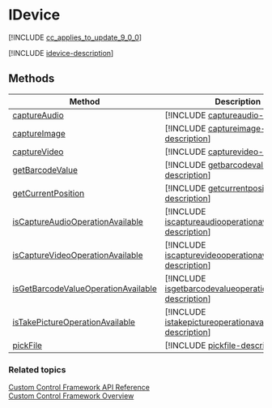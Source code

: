 # IDevice

[!INCLUDE [cc_applies_to_update_9_0_0](../../../includes/cc_applies_to_update_9_0_0.md)]

[!INCLUDE [idevice-description](includes/idevice-description.md)]


## Methods

|Method | Description | 
| ------------- |-------------|
|[captureAudio](idevice/captureaudio.md)|[!INCLUDE [captureaudio-description](idevice/includes/captureaudio-description.md)]|
|[captureImage](idevice/captureimage.md)|[!INCLUDE [captureimage-description](idevice/includes/captureimage-description.md)]|
|[captureVideo](idevice/capturevideo.md)|[!INCLUDE [capturevideo-description](idevice/includes/capturevideo-description.md)]|
|[getBarcodeValue](idevice/getbarcodevalue.md)|[!INCLUDE [getbarcodevalue-description](idevice/includes/getbarcodevalue-description.md)]|
|[getCurrentPosition](idevice/getcurrentposition.md)|[!INCLUDE [getcurrentposition-description](idevice/includes/getcurrentposition-description.md)]|
|[isCaptureAudioOperationAvailable](idevice/iscaptureaudiooperationavailable.md)|[!INCLUDE [iscaptureaudiooperationavailable-description](idevice/includes/iscaptureaudiooperationavailable-description.md)]|
|[isCaptureVideoOperationAvailable](idevice/iscapturevideooperationavailable.md)|[!INCLUDE [iscapturevideooperationavailable-description](idevice/includes/iscapturevideooperationavailable-description.md)]|
|[isGetBarcodeValueOperationAvailable](idevice/isgetbarcodevalueoperationavailable.md)|[!INCLUDE [isgetbarcodevalueoperationavailable-description](idevice/includes/isgetbarcodevalueoperationavailable-description.md)]|
|[isTakePictureOperationAvailable](idevice/istakepictureoperationavailable.md)|[!INCLUDE [istakepictureoperationavailable-description](idevice/includes/istakepictureoperationavailable-description.md)]|
|[pickFile](idevice/pickfile.md)|[!INCLUDE [pickfile-description](idevice/includes/pickfile-description.md)]|


### Related topics

[Custom Control Framework API Reference](index.md)<br />
[Custom Control Framework Overview](../custom-control-framework-overview.md)